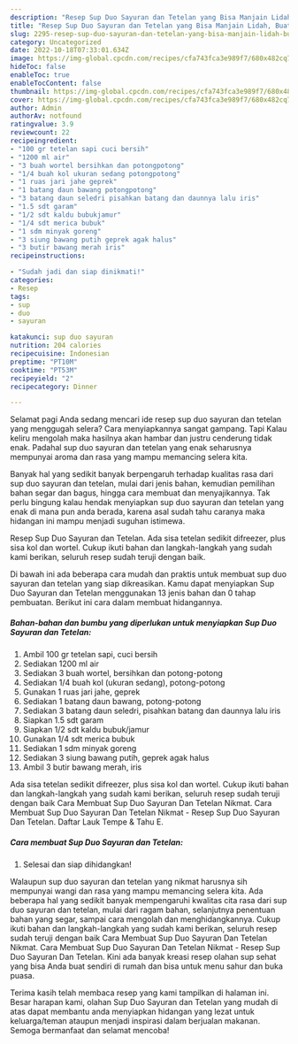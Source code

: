 ```yaml
---
description: "Resep Sup Duo Sayuran dan Tetelan yang Bisa Manjain Lidah, Buat Buka Puasa Enak Banget"
title: "Resep Sup Duo Sayuran dan Tetelan yang Bisa Manjain Lidah, Buat Buka Puasa Enak Banget"
slug: 2295-resep-sup-duo-sayuran-dan-tetelan-yang-bisa-manjain-lidah-buat-buka-puasa-enak-banget
category: Uncategorized
date: 2022-10-18T07:33:01.634Z
image: https://img-global.cpcdn.com/recipes/cfa743fca3e989f7/680x482cq70/sup-duo-sayuran-dan-tetelan-foto-resep-utama.jpg
hideToc: false
enableToc: true
enableTocContent: false
thumbnail: https://img-global.cpcdn.com/recipes/cfa743fca3e989f7/680x482cq70/sup-duo-sayuran-dan-tetelan-foto-resep-utama.jpg
cover: https://img-global.cpcdn.com/recipes/cfa743fca3e989f7/680x482cq70/sup-duo-sayuran-dan-tetelan-foto-resep-utama.jpg
author: Admin
authorAv: notfound
ratingvalue: 3.9
reviewcount: 22
recipeingredient:
- "100 gr tetelan sapi cuci bersih"
- "1200 ml air"
- "3 buah wortel bersihkan dan potongpotong"
- "1/4 buah kol ukuran sedang potongpotong"
- "1 ruas jari jahe geprek"
- "1 batang daun bawang potongpotong"
- "3 batang daun seledri pisahkan batang dan daunnya lalu iris"
- "1.5 sdt garam"
- "1/2 sdt kaldu bubukjamur"
- "1/4 sdt merica bubuk"
- "1 sdm minyak goreng"
- "3 siung bawang putih geprek agak halus"
- "3 butir bawang merah iris"
recipeinstructions:

- "Sudah jadi dan siap dinikmati!"
categories:
- Resep
tags:
- sup
- duo
- sayuran

katakunci: sup duo sayuran 
nutrition: 204 calories
recipecuisine: Indonesian
preptime: "PT10M"
cooktime: "PT53M"
recipeyield: "2"
recipecategory: Dinner

---
```



Selamat pagi Anda sedang mencari ide resep sup duo sayuran dan tetelan yang menggugah selera? Cara menyiapkannya sangat gampang. Tapi Kalau keliru mengolah maka hasilnya akan hambar dan justru cenderung tidak enak. Padahal sup duo sayuran dan tetelan yang enak seharusnya mempunyai aroma dan rasa yang mampu memancing selera kita.


Banyak hal yang sedikit banyak berpengaruh terhadap kualitas rasa dari sup duo sayuran dan tetelan, mulai dari jenis bahan, kemudian pemilihan bahan segar dan bagus, hingga cara membuat dan menyajikannya. Tak perlu bingung kalau hendak menyiapkan sup duo sayuran dan tetelan yang enak di mana pun anda berada, karena asal sudah tahu caranya maka hidangan ini mampu menjadi suguhan istimewa.

Resep Sup Duo Sayuran dan Tetelan. Ada sisa tetelan sedikit difreezer, plus sisa kol dan wortel. Cukup ikuti bahan dan langkah-langkah yang sudah kami berikan, seluruh resep sudah teruji dengan baik.


Di bawah ini ada beberapa cara mudah dan praktis untuk membuat sup duo sayuran dan tetelan yang siap dikreasikan. Kamu dapat menyiapkan Sup Duo Sayuran dan Tetelan menggunakan 13 jenis bahan dan 0 tahap pembuatan. Berikut ini cara dalam membuat hidangannya.

<!--inarticleads1-->

##### Bahan-bahan dan bumbu yang diperlukan untuk menyiapkan Sup Duo Sayuran dan Tetelan:

1. Ambil 100 gr tetelan sapi, cuci bersih
1. Sediakan 1200 ml air
1. Sediakan 3 buah wortel, bersihkan dan potong-potong
1. Sediakan 1/4 buah kol (ukuran sedang), potong-potong
1. Gunakan 1 ruas jari jahe, geprek
1. Sediakan 1 batang daun bawang, potong-potong
1. Sediakan 3 batang daun seledri, pisahkan batang dan daunnya lalu iris
1. Siapkan 1.5 sdt garam
1. Siapkan 1/2 sdt kaldu bubuk/jamur
1. Gunakan 1/4 sdt merica bubuk
1. Sediakan 1 sdm minyak goreng
1. Sediakan 3 siung bawang putih, geprek agak halus
1. Ambil 3 butir bawang merah, iris


Ada sisa tetelan sedikit difreezer, plus sisa kol dan wortel. Cukup ikuti bahan dan langkah-langkah yang sudah kami berikan, seluruh resep sudah teruji dengan baik Cara Membuat Sup Duo Sayuran Dan Tetelan Nikmat. Cara Membuat Sup Duo Sayuran Dan Tetelan Nikmat - Resep Sup Duo Sayuran Dan Tetelan. Daftar Lauk Tempe &amp; Tahu E. 

<!--inarticleads2-->

##### Cara membuat Sup Duo Sayuran dan Tetelan:


1. Selesai dan siap dihidangkan!

Walaupun sup duo sayuran dan tetelan yang nikmat harusnya sih mempunyai wangi dan rasa yang mampu memancing selera kita. Ada beberapa hal yang sedikit banyak mempengaruhi kwalitas cita rasa dari sup duo sayuran dan tetelan, mulai dari ragam bahan, selanjutnya penentuan bahan yang segar, sampai cara mengolah dan menghidangkannya. Cukup ikuti bahan dan langkah-langkah yang sudah kami berikan, seluruh resep sudah teruji dengan baik Cara Membuat Sup Duo Sayuran Dan Tetelan Nikmat. Cara Membuat Sup Duo Sayuran Dan Tetelan Nikmat - Resep Sup Duo Sayuran Dan Tetelan. Kini ada banyak kreasi resep olahan sup sehat yang bisa Anda buat sendiri di rumah dan bisa untuk menu sahur dan buka puasa. 

Terima kasih telah membaca resep yang kami tampilkan di halaman ini. Besar harapan kami, olahan Sup Duo Sayuran dan Tetelan yang mudah di atas dapat membantu anda menyiapkan hidangan yang lezat untuk keluarga/teman ataupun menjadi inspirasi dalam berjualan makanan. Semoga bermanfaat dan selamat mencoba!
